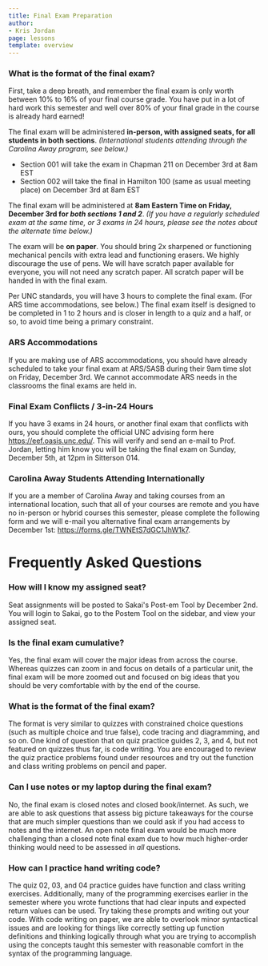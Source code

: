 ```yaml
---
title: Final Exam Preparation
author:
- Kris Jordan
page: lessons
template: overview
---
```


### What is the format of the final exam?

First, take a deep breath, and remember the final exam is only worth between 10% to 16% of your final course grade. You have put in a lot of hard work this semester and well over 80% of your final grade in the course is already hard earned!

The final exam will be administered **in-person, with assigned seats, for all students in both sections**. _(International students attending through the Carolina Away program, see below.)_

* Section 001 will take the exam in Chapman 211 on December 3rd at 8am EST
* Section 002 will take the final in Hamilton 100 (same as usual meeting place) on December 3rd at 8am EST

The final exam will be administered at **8am Eastern Time on Friday, December 3rd for _both sections 1 and 2_**. _(If you have a regularly scheduled exam at the same time, or 3 exams in 24 hours, please see the notes about the alternate time below.)_

The exam will be **on paper**. You should bring 2x sharpened or functioning mechanical pencils with extra lead and functioning erasers. We highly discourage the use of pens. We will have scratch paper available for everyone, you will not need any scratch paper. All scratch paper will be handed in with the final exam.

Per UNC standards, you will have 3 hours to complete the final exam. (For ARS time accommodations, see below.) The final exam itself is designed to be completed in 1 to 2 hours and is closer in length to a quiz and a half, or so, to avoid time being a primary constraint.

### ARS Accommodations

If you are making use of ARS accommodations, you should have already scheduled to take your final exam at ARS/SASB during their 9am time slot on Friday, December 3rd. We cannot accommodate ARS needs in the classrooms the final exams are held in.

### Final Exam Conflicts / 3-in-24 Hours

If you have 3 exams in 24 hours, or another final exam that conflicts with ours, you should complete the official UNC advising form here <https://eef.oasis.unc.edu/>. This will verify and send an e-mail to Prof. Jordan, letting him know you will be taking the final exam on Sunday, December 5th, at 12pm in Sitterson 014.

### Carolina Away Students Attending Internationally

If you are a member of Carolina Away and taking courses from an international location, such that all of your courses are remote and you have no in-person or hybrid courses this semester, please complete the following form and we will e-mail you alternative final exam arrangements by December 1st: <https://forms.gle/TWNEtS7dGC1JhW1k7>.

# Frequently Asked Questions

### How will I know my assigned seat?

Seat assignments will be posted to Sakai's Post-em Tool by December 2nd. You will login to Sakai, go to the Postem Tool on the sidebar, and view your assigned seat.

### Is the final exam cumulative?

Yes, the final exam will cover the major ideas from across the course. Whereas quizzes can zoom in and focus on details of a particular unit, the final exam will be more zoomed out and focused on big ideas that you should be very comfortable with by the end of the course.

### What is the format of the final exam?

The format is very similar to quizzes with constrained choice questions (such as multiple choice and true false), code tracing and diagramming, and so on. One kind of question that on quiz practice guides 2, 3, and 4, but not featured on quizzes thus far, is code writing. You are encouraged to review the quiz practice problems found under resources and try out the function and class writing problems on pencil and paper.

### Can I use notes or my laptop during the final exam?

No, the final exam is closed notes and closed book/internet. As such, we are able to ask questions that assess big picture takeaways for the course that are much simpler questions than we could ask if you had access to notes and the internet. An open note final exam would be much more challenging than a closed note final exam due to how much higher-order thinking would need to be assessed in _all_ questions.

### How can I practice hand writing code?

The quiz 02, 03, and 04 practice guides have function and class writing exercises. Additionally, many of the programming exercises earlier in the semester where you wrote functions that had clear inputs and expected return values can be used. Try taking these prompts and writing out your code. With code writing on paper, we are able to overlook minor syntactical issues and are looking for things like correctly setting up function definitions and thinking logically through what you are trying to accomplish using the concepts taught this semester with reasonable comfort in the syntax of the programming language.